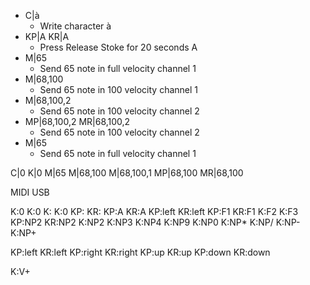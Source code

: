 - C|à 
  - Write character à 
- KP|A  KR|A  
  - Press Release Stoke for 20 seconds A
- M|65
  - Send 65 note in full velocity channel 1
- M|68,100
  - Send 65 note in 100 velocity channel 1
- M|68,100,2
  - Send 65 note in 100 velocity channel 2
- MP|68,100,2 MR|68,100,2
  - Send 65 note in 100 velocity channel 2
- M|65
  - Send 65 note in full velocity channel 1

C|0
K|0
M|65
M|68,100
M|68,100,1
MP|68,100
MR|68,100


MIDI USB 





K:0
K:0
K: 
K:0
KP: 
KR: 
KP:A
KR:A
KP:left
KR:left
KP:F1
KR:F1
K:F2
K:F3
KP:NP2
KR:NP2
K:NP2
K:NP3
K:NP4
K:NP9
K:NP0
K:NP*
K:NP/
K:NP-
K:NP+

KP:left
KR:left
KP:right
KR:right
KP:up
KR:up
KP:down
KR:down

K:V+
